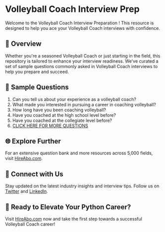 # Volleyball Coach Interview Prep

Welcome to the Volleyball Coach Interview Preparation ! This resource is designed to help you ace your Volleyball Coach interviews with confidence.

## 🚀 Overview

Whether you're a seasoned Volleyball Coach or just starting in the field, this repository is tailored to enhance your interview readiness. We've curated a set of sample questions commonly asked in Volleyball Coach interviews to help you prepare and succeed.

## 📝 Sample Questions

1. Can you tell us about your experience as a volleyball coach?
2. What made you interested in pursuing a career in coaching volleyball?
3. How long have you been coaching volleyball?
4. Have you coached at the high school level before?
5. Have you coached at the collegiate level before?
6. [CLICK HERE FOR MORE QUESTIONS](https://hireabo.com/job/15_0_12/Volleyball%20Coach)

## 🌐 Explore Further

For an extensive question bank and more resources across 5,000 fields, visit [HireAbo.com](https://www.hireabo.com).

## 📱 Connect with Us

Stay updated on the latest industry insights and interview tips. Follow us on [Twitter](https://twitter.com/hireabo) and [LinkedIn](https://www.linkedin.com/in/hire-abo-3609972a8/).

## 🚀 Ready to Elevate Your Python Career?

Visit [HireAbo.com](https://www.hireabo.com) now and take the first step towards a successful Volleyball Coach career!